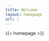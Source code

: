 ```yaml
---
title: Welcome
layout: homepage
url: /
---
```


{{< homepage >}}


<!-- I'm building dev tools, AI pipelines, entertainment infrastructure, and learning to dance with ROCm-powered systems.

This site is where I document what I’ve tried, what I’ve built, and what I’ve learned — for myself more than anyone else. But if you find anything here useful, that’s a bonus.

---
### Things I’m exploring:
- Publishing and deploying with Hugo, and GitHub Actions
- Building a modular infrastructure for AI-driven personas
- Automating pipelines and workflows I used to avoid
- Interactive storytelling and real-time character synthesis
- Philosophy and AI discussions under the blog

---

Thanks for visiting. -->